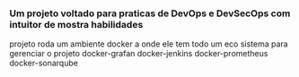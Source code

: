 ### Um projeto voltado para praticas de DevOps e DevSecOps com intuitor de mostra habilidades

projeto roda um ambiente docker a onde ele tem todo um eco sistema para gerenciar o projeto 
docker-grafan
docker-jenkins
docker-prometheus
docker-sonarqube
